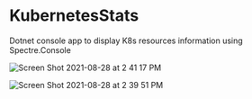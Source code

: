 # KubernetesStats

Dotnet console app to display K8s resources information using Spectre.Console

![Screen Shot 2021-08-28 at 2 41 17 PM](https://user-images.githubusercontent.com/5574015/131210566-33ec9a6f-c245-4dad-b797-a20452d84cc5.png)

![Screen Shot 2021-08-28 at 2 39 51 PM](https://user-images.githubusercontent.com/5574015/131210568-ecb5e407-bfcb-4bee-9e03-bbf459066702.png)
